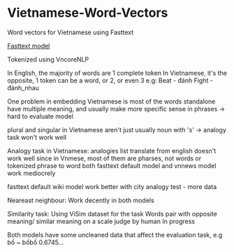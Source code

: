 # Vietnamese-Word-Vectors
Word vectors for Vietnamese using Fasttext

[Fasttext model](https://drive.google.com/open?id=1ktHmHxoqV1iab3vWDeRmiGDg9v9hGshF)

Tokenized using VncoreNLP

In English, the majority of words are 1 complete token
In Vietnamese, it's the opposite, 1 token can be a word, or 2, or even 3
e.g: 
Beat - đánh
Fight - đánh_nhau


One problem in embedding Vietnamese is most of the words standalone have multiple meaning, and usually make more specific sense in phrases
-> hard to evaluate model

plural and singular in Vietnamese aren't just usually noun with 's'
-> analogy task won't work well

Analogy task in Vietnamese:
analogies list translate from english doesn't work well since in Vnmese, most of them are pharses, not words or tokenized phrase to word
both fasttext default model and vnnews model work mediocrely

fasttext default wiki model work better with city analogy test - more data 

Neareast neighbour:
Work decently in both models

Similarity task:
Using ViSim dataset for the task
Words pair with opposite meaning/ similar meaning on a scale judge by human
In progress

Both models have some uncleaned data that affect the evaluation task, e.g bố ~ bốbố 0.6745...
